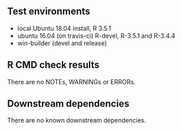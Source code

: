 ## Test environments
* local Ubuntu 18.04 install, R 3.5.1
* ubuntu 16.04 (on travis-ci) R-devel, R-3.5.1 and R-3.4.4
* win-builder (devel and release)

## R CMD check results
There are no NOTEs, WARNINGs or ERRORs.

## Downstream dependencies
There are no known downstream dependencies.
